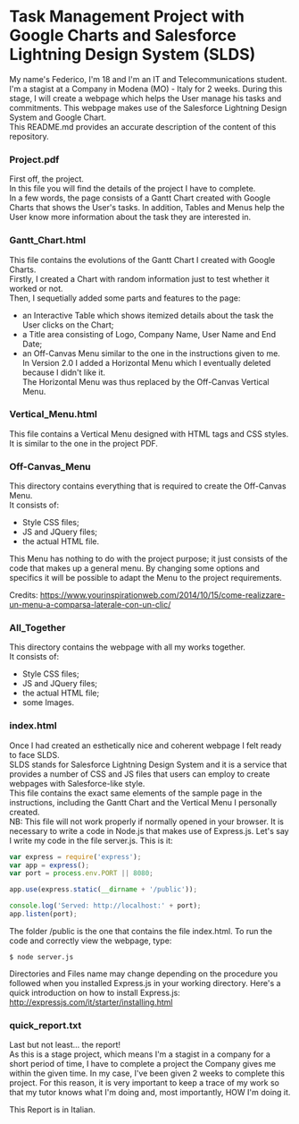 # Task Management Project with Google Charts and Salesforce Lightning Design System (SLDS) 
My name's Federico, I'm 18 and I'm an IT and Telecommunications student.                                                                 
I'm a stagist at a Company in Modena (MO) - Italy for 2 weeks. During this stage, I will create a webpage which helps the User manage his tasks and commitments. This webpage makes use of the Salesforce Lightning Design System and Google Chart.                 
This README.md provides an accurate description of the content of this repository.                                          

### Project.pdf
First off, the project.                                                                                                                 
In this file you will find the details of the project I have to complete.                                                               
In a few words, the page consists of a Gantt Chart created with Google Charts that shows the User's tasks. In addition, Tables and Menus help the User know more information about the task they are interested in.                                                               

### Gantt_Chart.html
This file contains the evolutions of the Gantt Chart I created with Google Charts.                                                      
Firstly, I created a Chart with random information just to test whether it worked or not.                                               
Then, I sequetially added some parts and features to the page:                                                                          
- an Interactive Table which shows itemized details about the task the User clicks on the Chart;                                         
- a Title area consisting of Logo, Company Name, User Name and End Date;                                                                 
- an Off-Canvas Menu similar to the one in the instructions given to me.                                                                                                                                                                                                         
In Version 2.0 I added a Horizontal Menu which I eventually deleted because I didn't like it.                                           
The Horizontal Menu was thus replaced by the Off-Canvas Vertical Menu.                                                                  

### Vertical_Menu.html
This file contains a Vertical Menu designed with HTML tags and CSS styles.                                                               
It is similar to the one in the project PDF.                                                                                             

### Off-Canvas_Menu
This directory contains everything that is required to create the Off-Canvas Menu.                                                      
It consists of:                                                                                                                         
- Style CSS files;                                                                                                                      
- JS and JQuery files;                                                                                                                   
- the actual HTML file.                                                                                                                 

This Menu has nothing to do with the project purpose; it just consists of the code that makes up a general menu. By changing some options and specifics it will be possible to adapt the Menu to the project requirements.                                                 

Credits: https://www.yourinspirationweb.com/2014/10/15/come-realizzare-un-menu-a-comparsa-laterale-con-un-clic/         

### All_Together
This directory contains the webpage with all my works together.                                                                         
It consists of:
- Style CSS files;
- JS and JQuery files;
- the actual HTML file;
- some Images.

### index.html
Once I had created an esthetically nice and coherent webpage I felt ready to face SLDS.                                                 
SLDS stands for Salesforce Lightning Design System and it is a service that provides a number of CSS and JS files that users can employ to create webpages with Salesforce-like style.                                                                                          
This file contains the exact same elements of the sample page in the instructions, including the Gantt Chart and the Vertical Menu I personally created.                                                                                                                                                                                                      
NB: This file will not work properly if normally opened in your browser. It is necessary to write a code in Node.js that makes use of Express.js. Let's say I write my code in the file server.js. This is it:
```javascript
var express = require('express');
var app = express();
var port = process.env.PORT || 8080;

app.use(express.static(__dirname + '/public'));

console.log('Served: http://localhost:' + port);
app.listen(port);
```
The folder /public is the one that contains the file index.html. To run the code and correctly view the webpage, type:
```
$ node server.js
```
Directories and Files name may change depending on the procedure you followed when you installed Express.js in your working directory. Here's a quick introduction on how to install Express.js: http://expressjs.com/it/starter/installing.html

### quick_report.txt
Last but not least... the report!                                                                                                       
As this is a stage project, which means I'm a stagist in a company for a short period of time, I have to complete a project the Company gives me within the given time. In my case, I've been given 2 weeks to complete this project. For this reason, it is very important to keep a trace of my work so that my tutor knows what I'm doing and, most importantly, HOW I'm doing it.                                   

This Report is in Italian.
